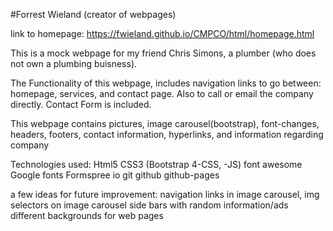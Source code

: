 #Forrest Wieland (creator of webpages)

link to homepage: 
https://fwieland.github.io/CMPCO/html/homepage.html

This is a mock webpage for my friend Chris Simons, a plumber (who does not own a plumbing buisness).

The Functionality of this webpage, includes navigation links to go between: homepage, services, and contact page.
Also to call or email the company directly. Contact Form is included.

This webpage contains pictures, image carousel(bootstrap), font-changes, headers, footers, contact information, hyperlinks,
and information regarding company

Technologies used:
Html5
CSS3
(Bootstrap 4-CSS, -JS)
font awesome
Google fonts
Formspree io
git
github
github-pages  



a few ideas for future improvement:
navigation links in image carousel, img selectors on image carousel
side bars with random information/ads
different backgrounds for web pages
